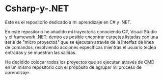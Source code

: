 # Csharp-y-.NET
Este es el repositorio dedicado a mi aprendizaje en C# y .NET.

En este repositorio he añadido mi trayectoria conociendo C#, Visual Studio y el framework .NET;
dentro es posible encontrar carpetas listadas con una serie de "micro proyectos" que se ejecutan
através de la interfaz de línea de comandos, resolviendo acciones específicas mientras el usuario
teclea entradas y se muestran las salidas.

He decidido colocar todos los proyectos que se ejecutan através de CMD en un mismo repositorio con
el propósito de agrupar mi proceso de aprendizaje.
